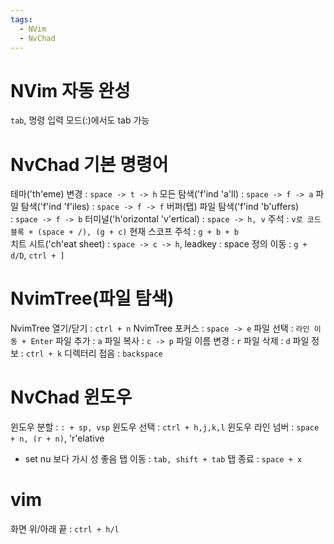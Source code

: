 ```yaml
---
tags:
  - NVim
  - NvChad
---
```

# NVim 자동 완성

`tab`, 명령 입력 모드(:)에서도 tab 가능

# NvChad 기본 명령어

테마('th'eme) 변경 : `space -> t -> h`
모든 탐색('f'ind 'a'll) : `space -> f -> a`
파일 탐색('f'ind 'f'iles) : `space -> f -> f`
버퍼(탭) 파일 탐색('f'ind 'b'uffers) : `space -> f -> b` 
터미널('h'orizontal 'v'ertical) : `space -> h, v`
주석 : `v로 코드 블록 + (space + /), (g + c)`
현재 스코프 주석 : `g + b + b`  
치트 시트('ch'eat sheet) : `space -> c -> h`, leadkey : space
정의 이동 : `g + d/D`, `ctrl + ]`

# NvimTree(파일 탐색)

NvimTree 열기/닫기 : `ctrl + n`
NvimTree 포커스 : `space -> e`
파일 선택 : `라인 이동 + Enter`
파일 추가 : `a`
파일 복사 : `c -> p`
파일 이름 변경 : `r`
파일 삭제 : `d`
파일 정보 : `ctrl + k`
디렉터리 접음 : `backspace`

# NvChad 윈도우

윈도우 분할 : `: + sp, vsp`
윈도우 선택 : `ctrl + h,j,k,l`
윈도우 라인 넘버 : `space + n, (r + n)`, 'r'elative
- set nu 보다 가시 성 좋음
탭 이동 : `tab, shift + tab`
탭 종료 : `space + x`

# vim

화면 위/아래 끝 : `ctrl + h/l`